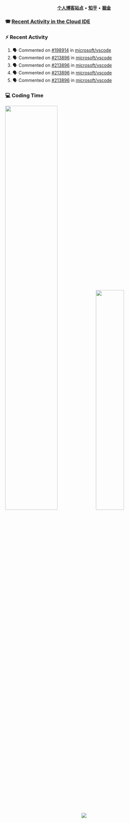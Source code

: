 <p align="center">
    <b><a href="https://yiliang.site">个人博客站点</a></b>
    •
    <b><a href="https://www.zhihu.com/people/Mrz2J">知乎</a></b>
    •
    <b><a href="https://juejin.im/user/2629687542813016">掘金</a></b>
</p>

### :accordion: [Recent Activity in the Cloud IDE](https://github.com/cloud-webide/.github)

### :zap: Recent Activity

<!--START_SECTION:activity-->

1. 🗣 Commented on [#198914](https://github.com/microsoft/vscode/issues/198914#issuecomment-2191717966) in [microsoft/vscode](https://github.com/microsoft/vscode)
2. 🗣 Commented on [#213896](https://github.com/microsoft/vscode/pull/213896#issuecomment-2142454582) in [microsoft/vscode](https://github.com/microsoft/vscode)
3. 🗣 Commented on [#213896](https://github.com/microsoft/vscode/pull/213896#issuecomment-2141124776) in [microsoft/vscode](https://github.com/microsoft/vscode)
4. 🗣 Commented on [#213896](https://github.com/microsoft/vscode/pull/213896#issuecomment-2140053013) in [microsoft/vscode](https://github.com/microsoft/vscode)
5. 🗣 Commented on [#213896](https://github.com/microsoft/vscode/pull/213896#issuecomment-2140045903) in [microsoft/vscode](https://github.com/microsoft/vscode)

<!--END_SECTION:activity-->

### 💻 Coding Time

<img align="" width="57.5%" src="https://github-readme-stats.vercel.app/api?username=yiliang114&hide_title=true&hide_border=true&show_icons=true&include_all_commits=true&line_height=21&theme=vue-dark&border_radius=0" /><img align="" width="42.4%" src="https://github-readme-stats.vercel.app/api/top-langs/?username=yiliang114&hide_title=true&hide_border=true&layout=compact&theme=vue-dark&border_radius=0" />

<div align="center">
    <img src="https://github-readme-streak-stats.herokuapp.com/?user=yiliang114" />
</div>
